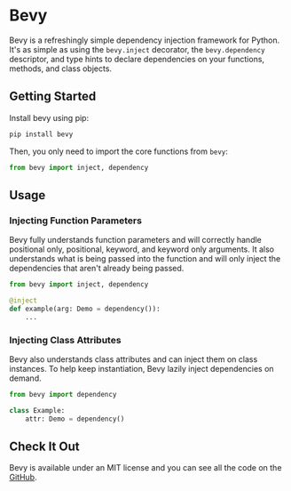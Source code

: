# Bevy

Bevy is a refreshingly simple dependency injection framework for Python. It's as simple as using the `bevy.inject` decorator, the `bevy.dependency` descriptor, and type hints to declare dependencies on your functions, methods, and class objects.

## Getting Started

Install bevy using pip:
```bash
pip install bevy
```
Then, you only need to import the core functions from `bevy`:
```python
from bevy import inject, dependency
```

## Usage

### Injecting Function Parameters

Bevy fully understands function parameters and will correctly handle positional only, positional, keyword, and keyword only arguments. It also understands what is being passed into the function and will only inject the dependencies that aren't already being passed.
```python
from bevy import inject, dependency

@inject
def example(arg: Demo = dependency()):
    ...
```

### Injecting Class Attributes

Bevy also understands class attributes and can inject them on class instances. To help keep instantiation, Bevy lazily inject dependencies on demand.
```python
from bevy import dependency

class Example:
    attr: Demo = dependency()
```

## Check It Out

Bevy is available under an MIT license and you can see all the code on the [GitHub](https://github.com/ZechCodes/Bevy).